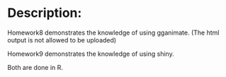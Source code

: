# Description:

Homework8 demonstrates the knowledge of using gganimate. (The html output is not allowed to be uploaded)

Homework9 demonstrates the knowledge of using shiny.

Both are done in R.
